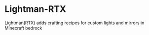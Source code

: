 # Lightman-RTX
Lightman(RTX) adds crafting recipes for custom lights and mirrors in Minecraft bedrock
